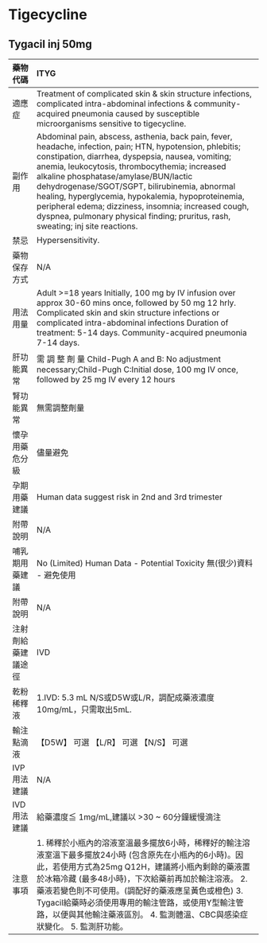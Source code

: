 # Tigecycline

## Tygacil inj 50mg

| 藥物代碼 | ITYG |
| :--- | :--- |
| 適應症 | Treatment of complicated skin & skin structure infections, complicated intra-abdominal infections & community-acquired pneumonia caused by susceptible microorganisms sensitive to tigecycline. |
| 副作用 | Abdominal pain, abscess, asthenia, back pain, fever, headache, infection, pain; HTN, hypotension, phlebitis; constipation, diarrhea, dyspepsia, nausea, vomiting; anemia, leukocytosis, thrombocythemia; increased alkaline phosphatase/amylase/BUN/lactic dehydrogenase/SGOT/SGPT, bilirubinemia, abnormal healing, hyperglycemia, hypokalemia, hypoproteinemia, peripheral edema; dizziness, insomnia; increased cough, dyspnea, pulmonary physical finding; pruritus, rash, sweating; inj site reactions. |
| 禁忌 | Hypersensitivity. |
| 藥物保存方式 | N/A |
| 用法用量 | Adult &gt;=18 years Initially, 100 mg by IV infusion over approx 30-60 mins once, followed by 50 mg 12 hrly. Complicated skin and skin structure infections or complicated intra-abdominal infections Duration of treatment: 5-14 days. Community-acquired pneumonia 7-14 days. |
| 肝功能異常 | 需 調 整 劑 量  Child-Pugh A and B: No adjustment necessary;Child-Pugh C:Initial dose, 100 mg IV once, followed by 25 mg IV every 12 hours |
| 腎功能異常 | 無需調整劑量 |
| 懷孕用藥危分級 | 儘量避免 |
| 孕期用藥建議 | Human data suggest risk in 2nd and 3rd trimester |
| 附帶說明 | N/A |
| 哺乳期用藥建議 | No \(Limited\) Human Data - Potential Toxicity 無\(很少\)資料 - 避免使用 |
| 附帶說明 | N/A |
| 注射劑給藥建議途徑 | IVD |
| 乾粉稀釋液 | 1.IVD: 5.3 mL N/S或D5W或L/R，調配成藥液濃度10mg/mL，只需取出5mL. |
| 輸注點滴液 | 【D5W】 可選  【L/R】 可選  【N/S】 可選 |
| IVP 用法建議 | N/A |
| IVD 用法建議 | 給藥濃度≦ 1mg/mL,建議以 &gt;30 ~ 60分鐘緩慢滴注 |
| 注意事項 | 1. 稀釋於小瓶內的溶液室溫最多擺放6小時，稀釋好的輸注溶液室溫下最多擺放24小時 \(包含原先在小瓶內的6小時\)。因此，若使用方式為25mg Q12H，建議將小瓶內剩餘的藥液置於冰箱冷藏 \(最多48小時\)，下次給藥前再加於輸注溶液。 2. 藥液若變色則不可使用。\(調配好的藥液應呈黃色或橙色\) 3. Tygacil給藥時必須使用專用的輸注管路，或使用Y型輸注管路，以便與其他輸注藥液區別。 4. 監測體溫、CBC與感染症狀變化。 5. 監測肝功能。 |

